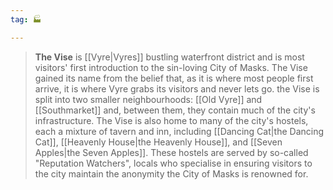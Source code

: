 ```yaml
---
tag: 🏭

---
```

> **The Vise** is [[Vyre|Vyres]] bustling waterfront district and is most visitors' first introduction to the sin-loving City of Masks. The Vise gained its name from the belief that, as it is where most people first arrive, it is where Vyre grabs its visitors and never lets go. the Vise is split into two smaller neighbourhoods: [[Old Vyre]] and [[Southmarket]] and, between them, they contain much of the city's infrastructure. The Vise is also home to many of the city's hostels, each a mixture of tavern and inn, including [[Dancing Cat|the Dancing Cat]], [[Heavenly House|the Heavenly House]], and [[Seven Apples|the Seven Apples]]. These hostels are served by so-called "Reputation Watchers", locals who specialise in ensuring visitors to the city maintain the anonymity the City of Masks is renowned for.








